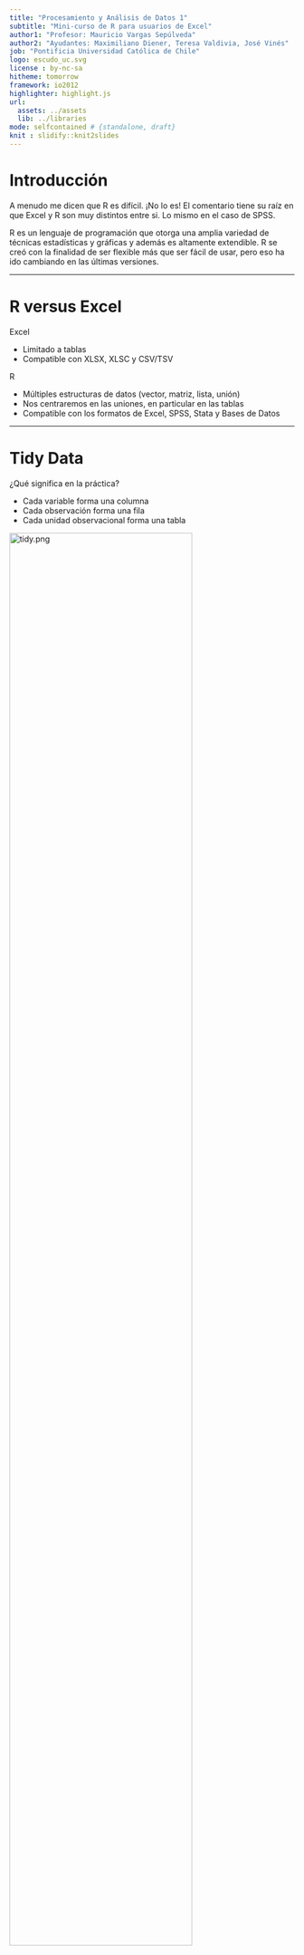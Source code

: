 ```yaml
---
title: "Procesamiento y Análisis de Datos 1"
subtitle: "Mini-curso de R para usuarios de Excel"
author1: "Profesor: Mauricio Vargas Sepúlveda"
author2: "Ayudantes: Maximiliano Diener, Teresa Valdivia, José Vinés"
job: "Pontificia Universidad Católica de Chile"
logo: escudo_uc.svg
license : by-nc-sa
hitheme: tomorrow
framework: io2012
highlighter: highlight.js
url:
  assets: ../assets
  lib: ../libraries
mode: selfcontained # {standalone, draft}
knit : slidify::knit2slides
---
```




# Introducción

A menudo me dicen que R es difícil. ¡No lo es! El comentario tiene su raíz en que Excel y R son muy distintos entre si. Lo mismo en el caso de SPSS.

R es un lenguaje de programación que otorga una amplia variedad de técnicas estadísticas y gráficas y además es altamente extendible. R se creó con la finalidad de ser flexible más que ser fácil de usar, pero eso ha ido cambiando en las últimas versiones.

---

# R versus Excel

Excel
* Limitado a tablas
* Compatible con XLSX, XLSC y CSV/TSV

R
* Múltiples estructuras de datos (vector, matriz, lista, unión)
* Nos centraremos en las uniones, en particular en las tablas
* Compatible con los formatos de Excel, SPSS, Stata y Bases de Datos

---

# Tidy Data

¿Qué significa en la práctica?

* Cada variable forma una columna
* Cada observación forma una fila
* Cada unidad observacional forma una tabla

<img src="img/tidy.png" alt="tidy.png" style="width: 80%;"/>

Tldr; esta es la 3era forma normal de Codd.

---

# La filosofía del curso

<img src="img/tidy-data.png" alt="tidy-data.png" style="width: 100%;"/>

---

# Google Sheets

Funciones básicas que deberían manejar:

* SUM()
* SUMIF()
* VLOOKUP()

---

# Google Sheets

## SUM()

<h3 style="font-family: 'Source Code Pro',monospace;">
SUM(RANGO)
<br>
=SUM(A2:A100)
<br>
=SUM(1,2,3,4,5)
<br>
=SUM(1,2,A2:A50)
</h3>

---

# Google Sheets

## SUMIF()

<h3 style="font-family: 'Source Code Pro',monospace;">
SUMIF(RANGO, CRITERIO, RANGO SUMA)
<br>
SUMIF(A1:A10,">20")
<br>
SUMIF(A1:A10,"Santiago Centro",B1:B10)
</h3>

---

# Google Sheets

## VLOOPKUP()

<h3 style="font-family: 'Source Code Pro',monospace;">
VLOOPKUP(VALOR BUSCADO, RANGO, INDICE, ORDENADO)
<br>
VLOOKUP(10003, A2:B26, 2, FALSE)
</h3>

---

# Google Sheets

## Actividad de repaso

Veamos el archivo [lecture1_officesupplies](https://goo.gl/bp22w9)

1. Crea una copia de la tabla en tu cuenta de Google Drive
2. En una nueva hoja lleva la tabla a formato tidy
3. Crea una columna que muestre el ingreso correspondiente a cada registro
4. En una nueva hoja para cada tabla muestra Las unidades vendidas totales por:
  1. Región
  2. Item
  3. Por región e item

---

# R y RStudio

El problema para los usuarios nuevos es que si descargas R desde CRAN, The Comprehensive R Archive Network, el sitio oficial, obtienes una terminal y una interfaz gráfica muy limitada. 

Un entorno de desarrollo integrado (IDE) como RStudio entrega una ventana con paneles organizados como en SPSS. Esto es como comprar el motor (R) y el resto del automóvil (RStudio) por separado.

---

# Paquetes de R

R contempla muchas funciones, desde la media y la desviación estándar a funciones específicas para quienes se dedican a literatura o finanzas.

En lugar de proveer un instalador de varios GB con todas las funciones, la instalación de R provee un conjunto mínimo de funciones de amplio uso. Para extender la instalación básica la comunidad R ha organizado las distintas funciones en "paquetes" que son conjuntos de funciones ordenados por tópicos y siguen una lógica similar a la de los complementos del navegador de internet.

---

# Base R y Tidyverse

Base R es el núcleo de R, es lo que se obtiene al instalar R. Esta base viene del lenguaje S, otro lenguaje de programación, cuya primera versión es de 1976 y sobre esa base existen desarrollos nuevos.

El Tidyverse es un conjunto de paquetes de R con una filosofía común y están diseñados para trabajar en conjunto y simplificar diferentes tareas que se pueden hacer con base R.

---

# ¡Eficiencia, Eficiencia, Eficiencia!

* Para aprovechar eficientemente el tiempo de la clase la instalación de R quedará para el final
* Vamos a usar RStudio Server
* Para la clase todo lo necesario ya está configurado en el servidor.

---

# Instalación de paquetes de R

Veremos el uso básico de los siguientes paquetes de R que son parte del Tidyverse:

* `readr`: importar CSV, TSV y similares
* `readxl`: importar XLSX y XLS
* `dplyr`: manipulación de datos
* `ggplot2`: gráficos
* `forcats`: manejo de variables categóricas

Para usar lo anterior emplearemos `pacman`, un paquete de administración que carga e instala paquetes.

---

# ¿Cómo se usará lo anterior?

<img src="img/workflow.svg" alt="workflow.svg" style="width: 80%;"/>

El ícono `%>%` corresponde al paquete `magrittr`, se carga automáticamente al cargar `dplyr` y permite conectar distintas funciones.

---

# Gramática de verbos

`dplyr` provee una serie de funciones que permiten modificar una tabla, esas funciones se han estructurado en forma de verbos:

* `select()`	seleccionar columnas
* `filter()` filtrar filas
* `arrange()`	reordenar filas
* `mutate()`	crear columnas
* `group_by()` agrupar por valores antes de realizar una operación (e.g. expresar promedios de los grupos *Santiago*, *Valdivia* y *Concepción* de la columna `X1`)
* `summarise()`	resumir valores (e.g. reducir la tabla y mostrar el sueldo promedio por grupo de la columna `X2` y el arriendo promedio por grupo de la columna `X3`)
* `ungroup()` desagrupar (e.g. si necesito realizar una operación posterior a la de `summarise()`)

---

## ¿Cómo operan los verbos?

Supongamos que `arriendos_por_region.csv` contiene 300 observaciones (100 por región) de los sueldos de trabajadores de *Santiago*, *Valdivia* y *Concepción* desplegados de la siguiente forma:

|X1      |X2     |X3    |
|--------|-------|------|
|Santiago|500000 |120000|
|Santiago|1200000|350000|
|etc...  |       |      |

<br>El arriendo y sueldo promedio ordenado en una tabla de 3x3 de menos a más sería:


```r
read_csv("arriendos_por_region.csv") %>% 
  group_by(X1) %>% # agrupar por región
  summarise(sueldo_promedio = mean(X2),
            arriendo_promedio = mean(X3)) %>% # calcular sueldo y arriendo promedio
  ungroup() %>% # desagrupar 
  arrange(X2,X3) # ordenar de menos a más
```

---

## Tarea Nº1

Abre RStudio Server, ve a File &rarr; New Project y crea un nuevo proyecto con tu nombre en un nuevo directorio (e.g *mauricio_vargas_clase_1*)

La próxima vez que quieras ver tus avances puedes ir al directorio del proyecto y abrir el archivo RProj para tener todo linkeado a ese directorio.

Ve a File &rarr; New &rarr; RScript para ir anotando lo que veremos a continuación

---

## Tarea Nº1

Ejecuta el siguiente código haciendo click en Run o presionando Ctrl/Cmd+Enter:


```r
### instalar y cargar pacman usando Base R
if (!require("pacman")) install.packages("pacman")

### instalar y/o cargar lo ya mencionado usando pacman
p_load(readr,readxl,dplyr,ggplot2,forcats)
```

La primera línea instruye a la máquina a instalar `pacman` si no encuentra el paquete.

---

## Tarea Nº2

En R se puede leer CSV, JSON, XLSX y otros formatos incluyendo DTA y SAV. Para simplificar, por esta vez, usaremos `mpg` que es un dataset que incluye `ggplot2`.

Pasos a seguir:

1. En el panel de la derecha ir a Help y busca "mpg".
2. En el panel inferior ir a Console y teclea "mpg + Enter".
3. Filtrar y ver los modelos lanzados después del año 2000 (columna `year`) y que tienen 4 cilindros (columna `cyl`)
4. Filtrar por tipo de transmisión (`trans`) y por millas por galón en ciudad (`cty`) y millas por galón en autopista (`hwy`) descendentemente.
5. Filtrar los automóviles de 4 o más cilindros hechos en el año 2008 y ordenados ascendentemente por `cty`.

---

## Desarrollo Tarea Nº2

### Paso 3:


```r
mpg %>% 
  filter(year > 2000,
         cyl == 4)
```

---

## Desarrollo Tarea Nº2

### Paso 4:


```r
mpg %>% 
  arrange(trans)

mpg %>% 
  arrange(-cty)

mpg %>% 
  arrange(trans,desc(cty),desc(hwy))
```

¡Esto no es posible de hacer en Excel excepto si se usa tablas dinámicas!

---

## Desarrollo Tarea Nº2

### Paso 5:


```r
mpg %>% 
  filter(year == 2008, cyl == 4) %>% 
  arrange(cty)
```

---

## Tarea Nº3

Vamos a usar el archivo [lecture1_officesupplies.xlsx](https://visualizacion-uc.github.io/procesamiento-y-analisis-de-datos/datasets/lecture1_officesupplies.xlsx) y lo vamos a descargar y leer desde R.

Pasos a seguir:

1. Crear el directorio "datasets" y descargar el archivo si y sólo si este no está en el directorio "datasets"
2. Leer el archivo XLSX usando la función `read_excel` (una función del paquete `readxl`) y obtener las unidades vendidas totales por región, por item y por región e item
3. Obtener el ingreso total por región e item
4. Modificar el dataset original para agregar una columna de ingreso y guardar los resultados usando la función `write_csv` (una función del paquete `readr`)

---

## Desarrollo Tarea Nº3

### Paso 1:

¡No olvidar ir guardando los cambios!


```r
folder = "datasets/"
file = paste0(folder,"lecture1_officesupplies.xlsx") 
### "paste0" pega elementos sin espacios
### "paste" agrega espacios

try(dir.create(folder))

if(!file.exists(file)) {
  download.file(
    "https://visualizacion-uc.github.io/procesamiento-y-analisis-de-datos/datasets/lecture1_officesupplies.xlsx",
    file)
}
```

---

## Desarrollo Tarea Nº3

### Paso 2:


```r
officesupplies = read_excel(file)

### vista rápida de las columnas
str(officesupplies)

### convertir la columna Units a enteros
officesupplies = officesupplies %>% mutate(Units = as.integer(Units))

### regiones distintas
officesupplies %>% select(Region) %>% distinct()

### items distintos
officesupplies %>% select(Item) %>% distinct()
```

---

## Desarrollo Tarea Nº3

### Paso 2 (continuación):


```r
### unidades totales por región
officesupplies %>% 
  select(Region,Units) %>%
  group_by(Region) %>% 
  summarise(Sold_Units = sum(Units))

### unidades totales por item
officesupplies %>% 
  select(Item,Units) %>% 
  group_by(Item) %>% 
  summarise(Sold_Units = sum(Units))

### unidades totales por region e item
officesupplies %>% 
  select(Region,Item,Units) %>% 
  group_by(Region,Item) %>% 
  summarise(Sold_Units = sum(Units))
```

---

## Desarrollo Tarea Nº3

### Paso 3:


```r
### ingreso por región e item
officesupplies %>% 
  select(Region,Item,Units,`Unit Price`) %>% 
  rename(Unit_Price = `Unit Price`) %>% 
  group_by(Region,Item) %>% 
  summarise(Income = sum(Units * Unit_Price))
```

---

### Paso 4:


```r
officesupplies = officesupplies %>% 
  select(Region,Item,Units,`Unit Price`) %>% 
  rename(Unit_Price = `Unit Price`) %>% 
  mutate(Income = Units * Unit_Price) %>% 
  write_csv(paste0(folder,"lecture1_office_supplies.csv"))
```

---

## Tarea Nº4

Vamos a usar el archivo [lecture1_copper.csv](https://visualizacion-uc.github.io/procesamiento-y-analisis-de-datos/datasets/lecture1_copper.csv) y lo vamos a descargar y leer desde R.

Pasos a seguir:

1. Crear el directorio "datasets" y descargar el archivo si y sólo si este no está en el directorio "datasets"
2. Leer el archivo CSV usando la función `read_csv` (una función del paquete `readr`) y convierte la columna `product` de `chr` a `factor` (para poder mostrar mejor la información en el paso 3)
  1. En lugar de `copper` deberás mostrar *Cobre*
  2. En lugar de `other` deberás mostrar *Pulpa de madera, fruta, salmón y otros*
3. Crea un gráfico de línea con las siguientes características
  1. El *eje x* debe ser el año (mostrar todos los años) y el *eje y* las exportaciones
  2. Coloreado por producto con los colores `c("#40b8d0", "#b2d183")` y con ancho de línea de `1.5`
  3. El *eje x* debe mostrar todos los años
  4. El título debe ser *Composición de las exportaciones a China ($)* y el subtítulo debe ser *Fuente: Aduana de Chile*

---

## Desarrollo Tarea Nº4

### Paso 1:


```r
folder = "datasets/"
file = paste0(folder,"lecture1_copper.csv") 
### "paste0" pega elementos sin espacios
### "paste" agrega espacios

try(dir.create(folder))

if(!file.exists(file)) {
  download.file(
    "https://visualizacion-uc.github.io/procesamiento-y-analisis-de-datos/datasets/lecture1_copper.csv",
    file)
}
```

---

## Desarrollo Tarea Nº4

### Paso 2:


```r
copper = read_csv(file)

### vista rápida de las columnas
str(copper)

### convertir a factor
copper = copper %>% 
  mutate(product = factor(product, levels = c("copper","others"),
                          labels = c("Cobre ","Pulpa de madera, fruta, salmón y otros")))
```

---

## Desarrollo Tarea Nº4

### Paso 3:


```r
copper %>% 
  ggplot(aes(y = export, x = year, colour = product)) + 
  geom_line(size = 1.5) + 
  scale_x_continuous(breaks = seq(2006,2014,1)) +
  labs(title = "Composici\u00f3n de las exportaciones a China ($)", 
       subtitle = "Fuente: Aduana de Chile",
       x = "A\u00f1o", 
       y = "Millones de d\u00f3lares") + 
  scale_colour_manual(values = c("#40b8d0", "#b2d183"))
```

---

## Tarea Nº5

A partir de lo anterior crea un gráfico de área y luego un gráfico de área y uno de barras revirtiendo el orden en que se muestran las series.

---

## Desarrollo Tarea Nº5

### Parte 1:


```r
copper %>% 
  ggplot(aes(y = export, x = year, fill = product)) + 
  geom_area() + 
  scale_x_continuous(breaks = seq(2006,2014,1)) + 
  labs(title = "Composici\u00f3n de las exportaciones a China ($)", 
       subtitle = "Fuente: Aduana de Chile",
       x = "A\u00f1o", 
       y = "Millones de d\u00f3lares") + 
  scale_fill_manual(values = c("#40b8d0", "#b2d183"))
```

---

## Desarrollo Tarea Nº5

### Parte 2:


```r
copper %>% 
  ggplot(aes(y = export, x = year, fill = fct_rev(product))) + 
  geom_area() + 
  scale_x_continuous(breaks = seq(2006,2014,1)) + 
  labs(title = "Composici\u00f3n de las exportaciones a China ($)", 
       subtitle = "Fuente: Aduana de Chile",
       x = "A\u00f1o", 
       y = "Millones de d\u00f3lares") + 
  scale_fill_manual(values = c("#b2d183","#40b8d0"))
```

---

## Desarrollo Tarea Nº5

### Parte 3:


```r
copper %>%
  ggplot(aes(y = export, x = year, fill = fct_rev(product))) + 
  geom_col() + 
  scale_x_continuous(breaks = seq(2006,2014,1)) +
  labs(title = "Composici\u00f3n de las exportaciones a China ($)", 
       subtitle = "Fuente: Aduana de Chile",
       x = "A\u00f1o", 
       y = "Millones de d\u00f3lares") + 
  scale_fill_manual(values = c("#b2d183","#40b8d0"))
```

---

## Tarea Nº6

Ahora mejora el gráfico de barras anterior:

1. Agrega etiquetas de datos a las series
2. Arregla los colores del fondo y mueve la leyenda a la parte inferior

---

## Desarrollo Tarea Nº6

### Parte 1:


```r
chart = copper %>%
  group_by(year) %>% 
  mutate(pos = cumsum(export) - (0.5 * export)) %>% 
  ggplot(aes(y = export, x = year, fill = fct_rev(product))) + 
  geom_col() + 
  geom_text(aes(x = year, y = pos, label = export), colour = "black", 
            size = 4, show.legend = F) + 
  scale_x_continuous(breaks = seq(2006,2014,1)) +
  labs(title = "Composici\u00f3n de las exportaciones a China ($)", 
       subtitle = "Fuente: Aduana de Chile",
       x = "A\u00f1o", 
       y = "Millones de d\u00f3lares")
```

---

## Desarrollo Tarea Nº6

### Parte 2:


```r
chart +
  scale_fill_manual(values = c("#b2d183","#40b8d0")) + 
  theme_bw() +
  theme(legend.position = "bottom", legend.direction = "horizontal", 
        legend.title = element_blank()) +
  guides(fill = guide_legend(reverse = T))
```

---

## Tarea Nº7

Selecciona todos los archivos de tu projecto en RStudio Server y exporta tus archivos para bajarlos en zip.

Si el alcanza el tiempo, instala R y RStudio en tu propio notebook.

* [Descargar R](https://cran.r-project.org/)

* [Descargar RStudio](https://www.rstudio.com/products/rstudio/download/#download)
